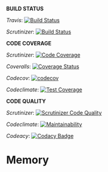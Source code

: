 **BUILD STATUS**

*Travis*: [![Build Status](https://travis-ci.org/bredsjomagnus/Memory.svg?branch=master)](https://travis-ci.org/bredsjomagnus/Memory)

*Scrutinizer*: [![Build Status](https://scrutinizer-ci.com/g/bredsjomagnus/Memory/badges/build.png?b=master)](https://scrutinizer-ci.com/g/bredsjomagnus/Memory/build-status/master)


**CODE COVERAGE**

*Scrutinizer*: [![Code Coverage](https://scrutinizer-ci.com/g/bredsjomagnus/Memory/badges/coverage.png?b=master)](https://scrutinizer-ci.com/g/bredsjomagnus/Memory/?branch=master)

*Coveralls*: [![Coverage Status](https://coveralls.io/repos/github/bredsjomagnus/Memory/badge.svg?branch=master)](https://coveralls.io/github/bredsjomagnus/Memory?branch=master)

*Codecov*: [![codecov](https://codecov.io/gh/bredsjomagnus/Memory/branch/master/graph/badge.svg)](https://codecov.io/gh/bredsjomagnus/Memory)

*Codeclimate*: [![Test Coverage](https://api.codeclimate.com/v1/badges/fe43330227738fcde371/test_coverage)](https://codeclimate.com/github/bredsjomagnus/Memory/test_coverage)

**CODE QUALITY**

*Scrutinizer*: [![Scrutinizer Code Quality](https://scrutinizer-ci.com/g/bredsjomagnus/Memory/badges/quality-score.png?b=master)](https://scrutinizer-ci.com/g/bredsjomagnus/Memory/?branch=master)

*Codeclimate*: [![Maintainability](https://api.codeclimate.com/v1/badges/fe43330227738fcde371/maintainability)](https://codeclimate.com/github/bredsjomagnus/Memory/maintainability)


*Codeacy*: [![Codacy Badge](https://api.codacy.com/project/badge/Grade/59e45be9ec944a0b8b08992f61086b85)](https://www.codacy.com/app/bredsjomagnus/memory?utm_source=github.com&amp;utm_medium=referral&amp;utm_content=bredsjomagnus/memory&amp;utm_campaign=Badge_Grade)

# Memory
